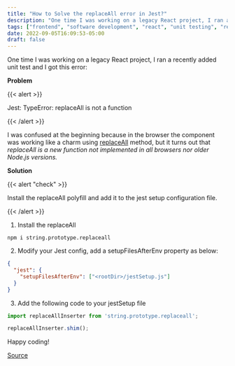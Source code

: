 ```yaml
---
title: "How to Solve the replaceAll error in Jest?"
description: "One time I was working on a legacy React project, I ran a recently added unit test and I got this error: TypeError: replaceAll is not a function."
tags: ["frontend", "software development", "react", "unit testing", "react testing library", "how to", "troubleshooting"]
date: 2022-09-05T16:09:53-05:00
draft: false
---
```


One time I was working on a legacy React project, I ran a recently added unit test and I got this error:

**Problem**

{{< alert >}}

Jest: TypeError: replaceAll is not a function

{{< /alert >}}

I was confused at the beginning because in the browser the component was working like a charm using [replaceAll](https://developer.mozilla.org/en-US/docs/Web/JavaScript/Reference/Global_Objects/String/replaceAll) method, but it turns out that _replaceAll is a new function not implemented in all browsers nor older Node.js versions._

**Solution**

{{< alert "check" >}}

Install the replaceAll polyfill and add it to the jest setup configuration file.

{{< /alert >}}

1. Install the replaceAll

```
npm i string.prototype.replaceall
```

2. Modify your Jest config, add a setupFilesAfterEnv property as below: 

```JSON
{
  "jest": {
    "setupFilesAfterEnv": ["<rootDir>/jestSetup.js"]
  }
}

```

3. Add the following code to your jestSetup file

```js
import replaceAllInserter from 'string.prototype.replaceall';

replaceAllInserter.shim();
```

Happy coding!

[Source](https://stackoverflow.com/questions/65295584/jest-typeerror-replaceall-is-not-a-function/67877325#67877325)